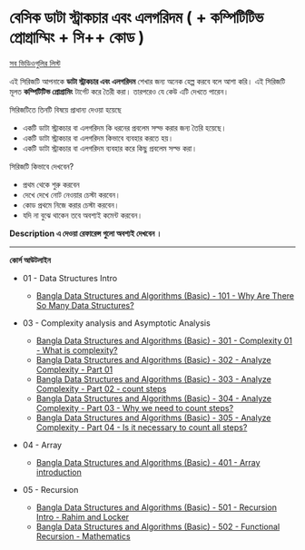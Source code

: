 # বেসিক ডাটা স্ট্রাকচার এবং এলগরিদম ( + কম্পিটিটিভ প্রোগ্রাম্মিং + সি++ কোড )

[সব ভিডিওগুলির লিস্ট](https://www.youtube.com/playlist?list=PLPkEK3TrAJ1PnLH7hFKbqpPTe6M9TYh6Q) 

এই সিরিজটি আপনাকে **ডাটা স্ট্রাকচার এবং এলগরিদম**  শেখার জন্য অনেক হেল্প করবে বলে আশা করি। এই সিরিজটি মূলত **কম্পিটিটিভ প্রোগ্রামিং** টার্গেট করে তৈরী করা। তারপরেও যে কেউ এটি দেখতে পারেন।

সিরিজটিতে তিনটি বিষয়ে প্রাধান্য দেওয়া হয়েছে
 - একটি  ডাটা স্ট্রাকচার বা এলগরিদম কি ধরনের প্রবলেম সল্ভ করার জন্য তৈরি হয়েছে।
 - একটি  ডাটা স্ট্রাকচার বা এলগরিদম কিভাবে ব্যবহার করতে হয়।
 - একটি  ডাটা স্ট্রাকচার বা এলগরিদম ব্যবহার করে কিছু প্রবলেম সল্ভ করা।

সিরিজটি কিভাবে দেখবেন?

 - প্রথম থেকে শুরু করবেন
 - দেখে দেখে নোট নেওয়ার চেস্টা করবেন।
 - কোড প্রথমে নিজে করার চেস্টা করবেন।
 - যদি না বুঝে থাকেন তবে অবশ্যই কমেন্ট করবেন।

**Description এ দেওয়া রেফারেন্স গুলো অবশ্যই দেখবেন ।**

------- 
**কোর্স আউটলাইন** 

 - 01 - Data Structures Intro 
	 - [Bangla Data Structures and Algorithms (Basic) - 101 - Why Are There So Many Data Structures?](https://youtu.be/EpEH7N8SPso)
   
 - 03 - Complexity analysis and Asymptotic Analysis 
	 - [Bangla Data Structures and Algorithms (Basic) - 301 - Complexity 01 - What is complexity?](https://youtu.be/fyS5nrfJBz4)
   - [Bangla Data Structures and Algorithms (Basic) - 302 - Analyze Complexity - Part 01](https://youtu.be/dQgy1_wrLOI)
   - [Bangla Data Structures and Algorithms (Basic) - 303 - Analyze Complexity - Part 02 - count steps](https://youtu.be/kSGfvwTIPMI)
   - [Bangla Data Structures and Algorithms (Basic) - 304 - Analyze Complexity - Part 03 - Why we need to count steps?](https://youtu.be/79zdOEYM5dM)
   - [Bangla Data Structures and Algorithms (Basic) - 305 - Analyze Complexity - Part 04 - Is it necessary to count all steps?](https://youtu.be/VdSOSoKR2uE)
   
 - 04 - Array 
	 - [Bangla Data Structures and Algorithms (Basic) - 401 - Array introduction](https://youtu.be/LvLYTqmIRwU)
   
 - 05 - Recursion 
	 - [Bangla Data Structures and Algorithms (Basic) - 501 - Recursion Intro - Rahim and Locker](https://youtu.be/49nm9jfoDH0)
   - [Bangla Data Structures and Algorithms (Basic) - 502 - Functional Recursion - Mathematics](https://youtu.be/HABUbYl5gSA)

